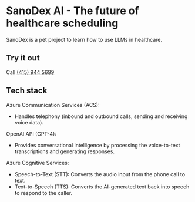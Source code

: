 # SanoDex AI - The future of healthcare scheduling

SanoDex is a pet project to learn how to use LLMs in healthcare.

## Try it out
Call <a href="tel:415-944-5699">(415) 944 5699</a>

## Tech stack
Azure Communication Services (ACS):
- Handles telephony (inbound and outbound calls, sending and receiving voice data).

OpenAI API (GPT-4):
- Provides conversational intelligence by processing the voice-to-text transcriptions and generating responses.

Azure Cognitive Services:
- Speech-to-Text (STT): Converts the audio input from the phone call to text.
- Text-to-Speech (TTS): Converts the AI-generated text back into speech to respond to the caller.